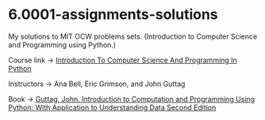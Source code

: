# 6.0001-assignments-solutions
My solutions to MIT OCW problems sets. (Introduction to Computer Science and Programming using Python.)

Course link -> [Introduction To Computer Science And Programming In Python](https://ocw.mit.edu/courses/6-0001-introduction-to-computer-science-and-programming-in-python-fall-2016/pages/syllabus/)

Instructors -> Ana Bell, Eric Grimson, and John Guttag

Book -> [Guttag, John. Introduction to Computation and Programming Using Python: With Application to Understanding Data Second Edition](https://mitpress.mit.edu/9780262529624) 